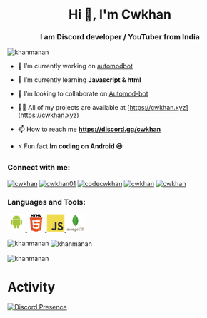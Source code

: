 <h1 align="center">Hi 👋, I'm Cwkhan</h1>
<h3 align="center">I am Discord developer / YouTuber from India</h3>

<p align="left"> <img src="https://komarev.com/ghpvc/?username=khanmanan&label=Profile%20views&color=0e75b6&style=flat" alt="khanmanan" /> </p>

- 🔭 I’m currently working on [automodbot](https://automodbot.com)

- 🌱 I’m currently learning **Javascript & html**

- 👯 I’m looking to collaborate on [Automod-bot](https://github.com/khanmanan/automod-bot)

- 👨‍💻 All of my projects are available at [https://cwkhan.xyz](https://cwkhan.xyz)

- 📫 How to reach me **https://discord.gg/cwkhan**

- ⚡ Fun fact **Im coding on Android 😆**

<h3 align="left">Connect with me:</h3>
<p align="left">
<a href="https://dev.to/cwkhan" target="blank"><img align="center" src="https://cdn.jsdelivr.net/npm/simple-icons@3.0.1/icons/dev-dot-to.svg" alt="cwkhan" height="30" width="40" /></a>
<a href="https://twitter.com/cwkhan01" target="blank"><img align="center" src="https://raw.githubusercontent.com/rahuldkjain/github-profile-readme-generator/master/src/images/icons/Social/twitter.svg" alt="cwkhan01" height="30" width="40" /></a>
<a href="https://instagram.com/codecwkhan" target="blank"><img align="center" src="https://raw.githubusercontent.com/rahuldkjain/github-profile-readme-generator/master/src/images/icons/Social/instagram.svg" alt="codecwkhan" height="30" width="40" /></a>
<a href="https://www.youtube.com/c/cwkhan" target="blank"><img align="center" src="https://raw.githubusercontent.com/rahuldkjain/github-profile-readme-generator/master/src/images/icons/Social/youtube.svg" alt="cwkhan" height="30" width="40" /></a>
<a href="https://discord.gg/cwkhan" target="blank"><img align="center" src="https://raw.githubusercontent.com/rahuldkjain/github-profile-readme-generator/master/src/images/icons/Social/discord.svg" alt="cwkhan" height="30" width="40" /></a>
</p>

<h3 align="left">Languages and Tools:</h3>
<p align="left"> <a href="https://developer.android.com" target="_blank"> <img src="https://raw.githubusercontent.com/devicons/devicon/master/icons/android/android-original-wordmark.svg" alt="android" width="40" height="40"/> </a> <a href="https://www.w3.org/html/" target="_blank"> <img src="https://raw.githubusercontent.com/devicons/devicon/master/icons/html5/html5-original-wordmark.svg" alt="html5" width="40" height="40"/> </a> <a href="https://developer.mozilla.org/en-US/docs/Web/JavaScript" target="_blank"> <img src="https://raw.githubusercontent.com/devicons/devicon/master/icons/javascript/javascript-original.svg" alt="javascript" width="40" height="40"/> </a> <a href="https://www.mongodb.com/" target="_blank"> <img src="https://raw.githubusercontent.com/devicons/devicon/master/icons/mongodb/mongodb-original-wordmark.svg" alt="mongodb" width="40" height="40"/> </a> </p>

<p><img align="left" src="https://github-readme-stats.vercel.app/api/top-langs?username=khanmanan&show_icons=true&locale=en&layout=compact" alt="khanmanan" /></p>

<p>&nbsp;<img align="center" src="https://github-readme-stats.vercel.app/api?username=khanmanan&show_icons=true&locale=en" alt="khanmanan" /></p>

<p><img align="center" src="https://github-readme-streak-stats.herokuapp.com/?user=khanmanan&" alt="khanmanan" /></p>

# Activity

[![Discord Presence](https://lanyard-profile-readme.vercel.app/api/682981714523586606)](https://discord.gg/cwkhan)

